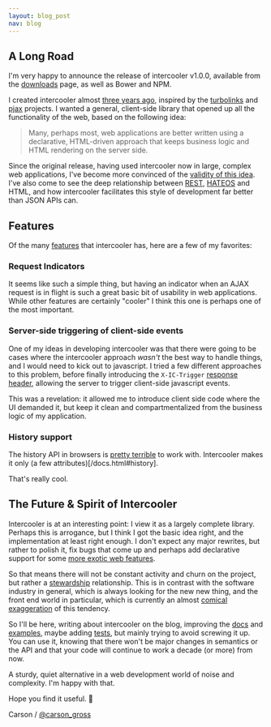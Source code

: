 ```yaml
---
layout: blog_post
nav: blog
---
```


## A Long Road

I'm very happy to announce the release of intercooler v1.0.0, available from the [downloads](/download.html)
page, as well as Bower and NPM.

I created intercooler almost [three years ago](https://github.com/LeadDyno/intercooler-js/commit/62d3dbdb5c056ee866aba3575e148de649fc3efe),
inspired by the [turbolinks](https://github.com/turbolinks/turbolinks) and [pjax](https://github.com/defunkt/jquery-pjax)
projects.  I wanted a general, client-side library that opened up all the functionality of the web, based on the 
following idea:

> Many, perhaps most, web applications are better written using a declarative, HTML-driven approach
> that keeps business logic and HTML rendering on the server side.

Since the original release, having used intercooler now in large, complex web applications, I've become more convinced of 
the [validity of this idea](/2016/02/17/api-churn-vs-security.html).  I've also come to see the deep relationship between 
[REST](/2016/01/18/rescuing-rest.html), [HATEOS](/2016/05/08/hatoeas-is-for-humans.html) and HTML, and how intercooler 
facilitates this style of development far better than JSON APIs can.

## Features

Of the many [features](/docs.html) that intercooler has, here are a few of my favorites:

### Request Indicators

It seems like such a simple thing, but having an indicator when an AJAX request is in flight is such a great
basic bit of usability in web applications.  While other features are certainly "cooler" I think this one
is perhaps one of the most important.

### Server-side triggering of client-side events

One of my ideas in developing intercooler was that there were going to be cases where the intercooler 
approach *wasn't* the best way to handle things, and I would need to kick out to javascript.  I tried a few
different approaches to this problem, before finally introducing the `X-IC-Trigger` [response header](/docs.html#responses), allowing
the server to trigger client-side javascript events.  

This was a revelation: it allowed me to introduce client side code where the UI demanded it, but keep it
clean and compartmentalized from the business logic of my application.

### History support

The history API in browsers is [pretty terrible](https://developer.mozilla.org/en-US/docs/Web/API/History_API/Example) to 
work with.  Intercooler makes it only (a few attributes)[/docs.html#history].

That's really cool.

## The Future &amp; Spirit of Intercooler

Intercooler is at an interesting point: I view it as a largely complete library.  Perhaps this is arrogance, but I 
think I got the basic idea right, and the implementation at least right enough.  I don't expect any major rewrites,
but rather to polish it, fix bugs that come up and perhaps add declarative support for some 
[more exotic web features](https://github.com/LeadDyno/intercooler-js/issues/104).  

So that means there will not be constant activity and churn on the project, but rather a [stewardship](http://goo.gl/sNBng6)
relationship.  This is in contrast with the software industry in general, which is always looking for the new new thing,
and the front end world in particular, which is currently an almost 
[comical exaggeration](https://medium.com/@ericclemmons/javascript-fatigue-48d4011b6fc4#.88el9uljo) of this tendency.

So I'll be here, writing about intercooler on the blog, improving the [docs](/docs.html) and [examples](/examples/index.html), 
maybe adding [tests](https://github.com/LeadDyno/intercooler-js/blob/master/test/unit_tests.html), but mainly trying to 
avoid screwing it up.  You can use it, knowing that there won't be major changes in semantics or the API and that
your code will continue to work a decade (or more) from now.  

A sturdy, quiet alternative in a web development world of noise and complexity.  I'm happy with that.

Hope you find it useful. 🍺

Carson / [@carson_gross](https://twitter.com/carson_gross)